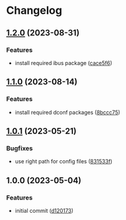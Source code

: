 # Changelog

## [1.2.0](https://github.com/rolehippie/dconf/compare/v1.1.0...v1.2.0) (2023-08-31)


### Features

* install required ibus package ([cace5f6](https://github.com/rolehippie/dconf/commit/cace5f608ae73e1ea760e710115f73bb90ee281d))

## [1.1.0](https://github.com/rolehippie/dconf/compare/v1.0.1...v1.1.0) (2023-08-14)


### Features

* install required dconf packages ([8bccc75](https://github.com/rolehippie/dconf/commit/8bccc756382d14f70b6afb35c4193222da9ecbf6))

## [1.0.1](https://github.com/rolehippie/dconf/compare/v1.0.0...v1.0.1) (2023-05-21)


### Bugfixes

* use right path for config files ([831533f](https://github.com/rolehippie/dconf/commit/831533f4ffc202e275ae1868d2ef874669aa7b06))

## 1.0.0 (2023-05-04)


### Features

* initial commit ([d120173](https://github.com/rolehippie/dconf/commit/d12017320e5ea184f7b2d6bde19e4e50c3e9686d))
